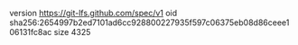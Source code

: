 version https://git-lfs.github.com/spec/v1
oid sha256:2654997b2ed7101ad6cc928800227935f597c06375eb08d86ceee106131fc8ac
size 4325
